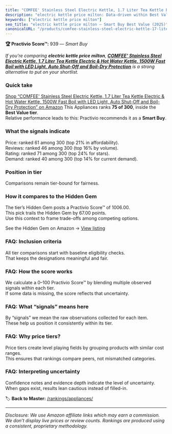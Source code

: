 ```yaml
---
title: "COMFEE' Stainless Steel Electric Kettle, 1.7 Liter Tea Kettle Electric & Hot Water Kettle, 1500W Fast Boil with LED Light, Auto Shut-Off and Boil-Dry Protection"
description: "electric kettle price milton: Data-driven within Best Value ranking using the Practivio Score™. Positioned by quality, value, demand, findability, momentum."
keywords: ["electric kettle price milton"]
seo_title: "electric kettle price milton — Smart Buy Best Value (2025)"
canonicalURL: "/products/comfee-stainless-steel-electric-kettle-17-liter-tea-kettle-electric-hot-water-kettle-1500w-fast-boil-with-led-light-auto-shut-off-and-boil-dry-protection-B084KQTCQW/"
---
```


**🏆 Practivio Score™:** 939 — _Smart Buy_


*If you're comparing **electric kettle price milton**, **[COMFEE' Stainless Steel Electric Kettle, 1.7 Liter Tea Kettle Electric & Hot Water Kettle, 1500W Fast Boil with LED Light, Auto Shut-Off and Boil-Dry Protection](https://www.amazon.com/dp/B084KQTCQW?tag=practivio-20)** is a strong alternative to put on your shortlist.*
### Quick take
[Shop “COMFEE' Stainless Steel Electric Kettle, 1.7 Liter Tea Kettle Electric & Hot Water Kettle, 1500W Fast Boil with LED Light, Auto Shut-Off and Boil-Dry Protection” on Amazon](https://www.amazon.com/dp/B084KQTCQW?tag=practivio-20)
This Appliances ranks **75 of 300**, inside the **Best Value tier**.  
Relative performance leads to this: Practivio recommends it as a **Smart Buy**.

### What the signals indicate
Price: ranked 61 among 300 (top 21% in affordability).  
Reviews: ranked 46 among 300 (top 16% by volume).  
Rating: ranked 71 among 300 (top 24% for stars).  
Demand: ranked 40 among 300 (top 14% for current demand).

### Position in tier
Comparisons remain tier-bound for fairness.

### How it compares to the Hidden Gem
The tier’s Hidden Gem posts a Practivio Score™ of 1006.00.  
This pick trails the Hidden Gem by 67.00 points.  
Use this context to frame trade-offs among competing options.  

See the Hidden Gem on Amazon → [View listing](https://www.amazon.com/dp/B0764HS4SL?tag=practivio-20)

### FAQ: Inclusion criteria
All tier comparisons start with baseline eligibility checks.  
That keeps the designations meaningful and fair.

### FAQ: How the score works
We calculate a 0–100 Practivio Score™ by blending multiple observed signals within each tier.  
If some data is missing, the score reflects that uncertainty.

### FAQ: What “signals” means here
By “signals” we mean the raw observations collected for each item.  
These help us position it consistently within its tier.

### FAQ: Why price tiers?
Price tiers create level playing fields by grouping products with similar cost ranges.  
This ensures that rankings compare peers, not mismatched categories.

### FAQ: Interpreting uncertainty
Confidence notes and evidence depth indicate the level of uncertainty.  
When gaps exist, results lean cautious instead of filled-in.


🏷️ **Back to Master:** [/rankings/appliances/](/rankings/appliances/)

---
_Disclosure: We use Amazon affiliate links which may earn a commission. We don’t display live prices or review counts. Rankings are produced using a consistent, proprietary methodology._
